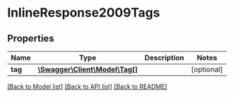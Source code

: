 # InlineResponse2009Tags

## Properties
Name | Type | Description | Notes
------------ | ------------- | ------------- | -------------
**tag** | [**\Swagger\Client\Model\Tag[]**](Tag.md) |  | [optional] 

[[Back to Model list]](../README.md#documentation-for-models) [[Back to API list]](../README.md#documentation-for-api-endpoints) [[Back to README]](../README.md)


